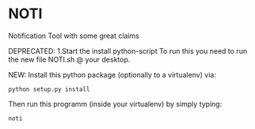 # NOTI
Notification Tool with some great claims

DEPRECATED:
1.Start the install python-script
To run this you need to run the new file NOTI.sh @ your desktop.

NEW:
Install this python package (optionally to a virtualenv) via:
```
python setup.py install
```
Then run this programm (inside your virtualenv) by simply typing:
```
noti
```
